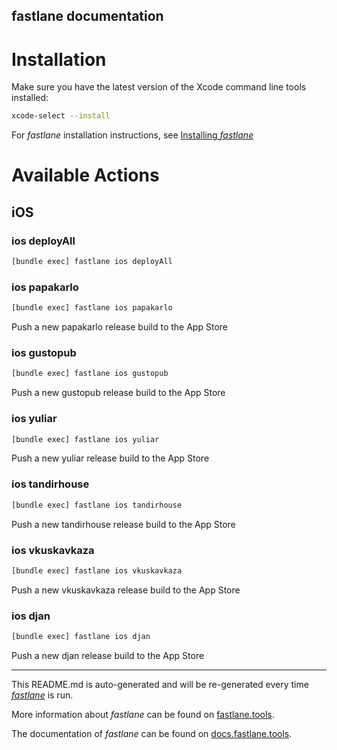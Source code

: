 fastlane documentation
----

# Installation

Make sure you have the latest version of the Xcode command line tools installed:

```sh
xcode-select --install
```

For _fastlane_ installation instructions, see [Installing _fastlane_](https://docs.fastlane.tools/#installing-fastlane)

# Available Actions

## iOS

### ios deployAll

```sh
[bundle exec] fastlane ios deployAll
```



### ios papakarlo

```sh
[bundle exec] fastlane ios papakarlo
```

Push a new papakarlo release build to the App Store

### ios gustopub

```sh
[bundle exec] fastlane ios gustopub
```

Push a new gustopub release build to the App Store

### ios yuliar

```sh
[bundle exec] fastlane ios yuliar
```

Push a new yuliar release build to the App Store

### ios tandirhouse

```sh
[bundle exec] fastlane ios tandirhouse
```

Push a new tandirhouse release build to the App Store

### ios vkuskavkaza

```sh
[bundle exec] fastlane ios vkuskavkaza
```

Push a new vkuskavkaza release build to the App Store

### ios djan

```sh
[bundle exec] fastlane ios djan
```

Push a new djan release build to the App Store

----

This README.md is auto-generated and will be re-generated every time [_fastlane_](https://fastlane.tools) is run.

More information about _fastlane_ can be found on [fastlane.tools](https://fastlane.tools).

The documentation of _fastlane_ can be found on [docs.fastlane.tools](https://docs.fastlane.tools).

